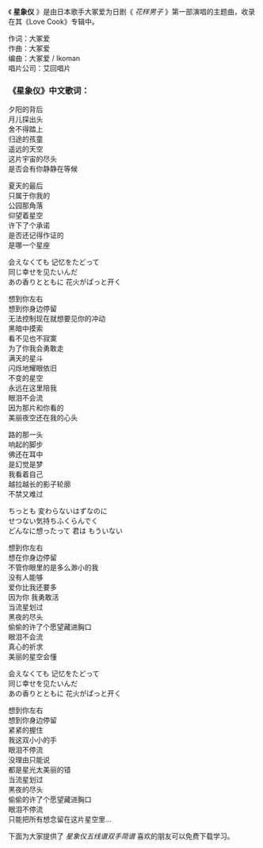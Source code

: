 

《 **星象仪** 》是由日本歌手大冢爱为日剧《 _花样男子_ 》第一部演唱的主题曲，收录在其《Love Cook》专辑中。

作词：大冢爱  
作曲：大冢爱  
编曲：大冢爱 / Ikoman  
唱片公司：艾回唱片

### 《星象仪》中文歌词：

夕阳的背后  
月儿探出头  
舍不得踏上  
归途的孩童  
遥远的天空  
这片宇宙的尽头  
是否会有你静静在等候

夏天的最后  
只属于你我的  
公园那角落  
仰望着星空  
许下了个承诺  
是否还记得作证的  
是哪一个星座

会えなくても 记忆をたどって  
同じ幸せを见たいんだ  
あの香りとともに 花火がぱっと开く

想到你左右  
想到你身边停留  
无法控制现在就想要见你的冲动  
黑暗中摸索  
看不见也不寂寞  
为了你我会勇敢走  
满天的星斗  
闪烁地耀眼依旧  
不变的星空  
永远在这里陪我  
眼泪不会流  
因为那片和你看的  
美丽夜空还在我的心头

路的那一头  
响起的脚步  
佛还在耳中  
是幻觉是梦  
我看着自己  
越拉越长的影子轮廓  
不禁又难过

ちっとも 変わらないはずなのに  
せつない気持ちふくらんでく  
どんなに想ったって 君は もういない

想到你左右  
想在你身边停留  
不管你眼里的是多么渺小的我  
没有人能够  
爱你比我还要多  
因为你 我勇敢活  
当流星划过  
黑夜的尽头  
偷偷的许了个愿望藏进胸口  
眼泪不会流  
真心的祈求  
美丽的星空会懂

会えなくても 记忆をたどって  
同じ幸せを见たいんだ  
あの香りとともに 花火がぱっと开く

想到你左右  
想到你身边停留  
紧紧的握住  
我这双小小的手  
眼泪不停流  
没理由只能说  
都是星光太美丽的错  
当流星划过  
黑夜的尽头  
偷偷的许了个愿望藏进胸口  
眼泪不停流  
只能把所有想念留在这片星空里…  
  
下面为大家提供了 _星象仪五线谱双手简谱_ 喜欢的朋友可以免费下载学习。

